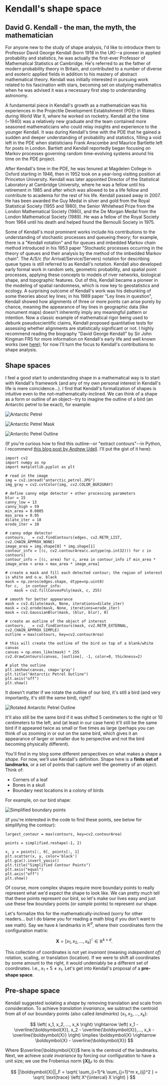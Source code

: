 # Kendall's shape space

## David G. Kendall - the man, the myth, the mathematician

For anyone new to the study of shape analysis, I'd like to introduce them to Professor David George Kendall (born 1918 in the UK)--a pioneer in applied probability and statistics, he was actually the first-ever Professor of Mathematical Statistics at Cambridge. He's referred to as the father of modern probability theory in Britain, and contributed to a number of diverse and esoteric applied fields in addition to his mastery of abstract mathematical theory. Kendall was initially interested in pursuing work related to his fascination with stars, becoming set on studying mathematics when he was advised it was a necessary first step to understanding astronomy. 

A fundamental piece in Kendall's growth as a mathematician was his experiences in the Projectile Development Establishment (PDE) in Wales during World War II, where he worked on rocketry. Kendall at the time (~1940) was a relatively new graduate and the team contained more seasoned mathematicians who could relay insights and experience to the younger Kendall. It was during Kendall's time with the PDE that he gained a sudden and deeper understanding of probability and statistics, filling a void left in the PDE when statisticians Frank Anscombe and Maurice Bartlette left for posts in London. Bartlett and Kendall reportedly began focusing on Markov processes governing random time-evolving systems around his time on the PDE project. 

After Kendall's time in the PDE, he was tenured at Magdelen College in Oxford starting in 1946, then in 1952 took on a year-long visiting position at Princeton University. Kendall was later appointed Director of the Statistical Laboratory at Cambridge University, where he was a fellow until his retirement in 1985 and after which was allowed to be a life fellow and contribute to academia for the rest of his life. Kendall passed away in 2007. He has been awarded the Guy Medal in silver and gold from the Royal Statistical Society (1955 and 1980), the Senior Whitehead Prize from the London Mathematical Society (1980), and the De Morgan Medal from the London Mathematical Society (1989). He was a fellow of the Royal Society from 1964 until his death and helped found the Bernoulli Society in 1975. 

Some of Kendall's most prominent works include his contributions to the understanding of stochastic processes and queueing theory; for example, there is a "Kendall notation" and for queues and imbedded Markov chain method introduced in his 1953 paper "Stochastic processes occurring in the theory of queues and their analysis by the method of the imbedded Markov chain". The A/S/c (for Arrival/Service/Servers) notation for describing queue types is still referred to as Kendall's notation. Kendall also developed early formal work in random sets, geometric probability, and spatial point processes, applying these concepts to models of river networks, biological shape, and topographic features. Out of this, Kendall became a pioneer in the modeling of spatial randomness, which is now key to geostatistics and ecology. A surprising outcome of Kendall's work was his debunking of some theories about ley lines; in his 1989 paper "Ley lines in question", Kendall showed how alignments of three or more points can arise purely by chance, meaning the appearance of ley lines in geographic data (like monument maps) doesn't inherently imply any meaningful pattern or intention. Now a classic example of mathematical rigor being used to debunk pseudoscientific claims, Kendall proposed quantitative tests for assessing whether alignments are statistically significant or not. I highly recommend reading the biography "David George Kendall" by Sir John Kingman FRS for more information on Kendall's early life and well known works (see [here](https://royalsocietypublishing.org/doi/10.1098/rsbm.2008.0017)); for now I'll turn the focus to Kendall's contributions to shape analysis. 

## Shape spaces 
I feel a good start to understanding shape in a mathematical way is to start with Kendall's framework (and any of my own personal interest in Kendall's life is mere coincidence...). I find that Kendall's formalization of shapes is intuitive even to the not-mathematically-inclined. We can think of a shape as a form or outline of an object--try to imagine the outline of a bird (an Antarctic petrel to be exact), for example:

![Antarctic Petrel](/assets/antarctic_petrel.JPG)

![Antarctic Petrel Mask](/assets/antarctic_petrel_mask.png)

![Antarctic Petrel Outline](/assets/antarctic_petrel_outline.png)

(If you're curious how to find this outline--or "extract contours"--in Python, I recommend [this blog post by Andrew Udell](https://towardsdatascience.com/background-removal-with-python-b61671d1508a/). I'll put the gist of it here): 

```
import cv2
import numpy as np
import matplotlib.pyplot as plt

# read in the image
img = cv2.imread("antarctic_petrel.JPG")
img_gray = cv2.cvtColor(img, cv2.COLOR_BGR2GRAY)

# define canny edge detector + other processing parameters
blur = 15
canny_low = 13
canny_high = 59
min_area = 0.0005
max_area = 0.95
dilate_iter = 10
erode_iter = 10

# canny edge detector
contours, _ = cv2.findContours(edges, cv2.RETR_LIST, cv2.CHAIN_APPROX_NONE)
image_area = img.shape[0] * img.shape[1]
contour_info = [(c, cv2.contourArea(c.astype(np.int32))) for c in contours]
contour_info = [(c, area) for c, area in contour_info if min_area * image_area < area < max_area * image_area]

# create a mask and fill each detected contour; the region of interest is white and o.w. black
mask = np.zeros(edges.shape, dtype=np.uint8)
for c, _ in contour_info:
    mask = cv2.fillConvexPoly(mask, c, 255)

# smooth for better appearance
mask = cv2.dilate(mask, None, iterations=dilate_iter)
mask = cv2.erode(mask, None, iterations=erode_iter)
mask = cv2.GaussianBlur(mask, (blur, blur), 0)

# create an outline of the object of interest
contours, _ = cv2.findContours(mask, cv2.RETR_EXTERNAL, cv2.CHAIN_APPROX_SIMPLE)
outline = max(contours, key=cv2.contourArea)

# this will create the outline of the bird on top of a blank/white canvas
canvas = np.ones_like(mask) * 255 
cv2.drawContours(canvas, [outline], -1, color=0, thickness=2)

# plot the outline
plt.imshow(canvas, cmap='gray')
plt.title("Antarctic Petrel Outline")
plt.axis("off")
plt.show()
```
It doesn't matter if we rotate the outline of our bird, it's still a bird (and very importantly, it's still the *same* bird), right? 

![Rotated Antarctic Petrel Outline](/assets/rotated_antarctic_petrel_outline.png)

It'll also still be the same bird if it was shifted 5 centimeters to the right or 10 centimeters to the left, and (at least in our case here) it'll still be the same bird if it appeared twice as small or five times as large (perhaps you can think of us zooming in or out on the same bird, which gives it an appearance of larger or smaller due to perspective and not the bird becoming physically different). 

You'll find in my blog some different perspectives on what makes a shape a _shape_. For now, we'll use Kendall's definition. Shape here is a **finite set of landmarks**, or a set of points that capture well the geometry of an object. Think of:

- Corners of a leaf
- Bones in a skull
- Boundary nest locations in a colony of birds

For example, on our bird shape: 

![Simplified boundary points](/assets/simplified_antarctic_petrel_contour_points.png)

(if you're interested in the code to find these points, see below for simplifying the contour): 

```
largest_contour = max(contours, key=cv2.contourArea)

points = simplified.reshape(-1, 2)

x, y = points[:, 0], points[:, 1]
plt.scatter(x, y, color='black')
plt.gca().invert_yaxis() 
plt.title("Simplified Contour Points")
plt.axis("equal")
plt.axis("off")
plt.show()

```

Of course, more complex shapes require more boundary points to really represent what we'd expect the shape to look like. We can pretty much tell that these points represent our bird, so let's make our lives easy and just use these few boundary points (or _sample_ points) to represent our shape.

Let's formalize this for the mathematically-inclined (sorry for other readers... but I do blame you for reading a math blog if you don't want to see math). Say we have $k$ landmarks in $\mathbb{R}^d$, where their coordinates form the configuration matrix:

$$
\boldsymbol{X} = \left[x_1, x_2, ..., x_k\right]^{\intercal} \in \mathbb{R}^{k\times{d}}.
$$

This collection of coordinates is not yet _invariant_ (meaning _independent of_) rotation, scaling, or translation (location). If we were to shift all coordinates by some amount to the right, it would undeniably be a different set of coordinates. I.e., $x_1 + 5 \neq x_1$. Let's get into Kendall's proposal of a **pre-shape space**. 

## Pre-shape space

Kendall suggested isolating a _shape_ by removing translation and scale from consideration. To achieve _translation invariance_, we subtract the centroid from all of our boundary points (also called _landmarks_) $\left( x_1, x_2,...,x_k \right)$:

$$
\left( x_1, x_2, ..., x_k \right) \rightarrow \left( x_1 - \overline{\boldsymbol{X}}, x_2 - \overline{\boldsymbol{X}},..., x_k - \overline{\boldsymbol{X}} \right) \implies \boldsymbol{X} \rightarrow \boldsymbol{X} - \overline{\boldsymbol{X}}
$$

Where $\overline{\boldsymbol{X}}$ here is the centroid of the landmarks. Next, we achieve _scale invariance_ by forcing our configuration to have a unit size; we use the Frobenius norm $\|\boldsymbol{X}\|_F$ to do this:


$$
    ||\boldsymbol{X}||_F = \sqrt{ \sum_{i=1}^k \sum_{j=1}^m x_{ij}^2 } = \sqrt{ \text{trace} \left( X^{\intercal} X \right) }
$$
